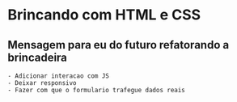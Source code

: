 # Brincando com HTML e CSS

## Mensagem para eu do futuro refatorando a brincadeira

    - Adicionar interacao com JS
    - Deixar responsivo
    - Fazer com que o formulario trafegue dados reais